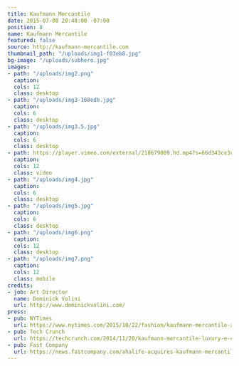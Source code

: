 ```yaml
---
title: Kaufmann Mercantile
date: 2015-07-08 20:48:00 -07:00
position: 8
name: Kaufmann Mercantile
featured: false
source: http://kaufmann-mercantile.com
thumbnail_path: "/uploads/img1-f03eb8.jpg"
bg-image: "/uploads/subhero.jpg"
images:
- path: "/uploads/img2.png"
  caption: 
  cols: 12
  class: desktop
- path: "/uploads/img3-168edb.jpg"
  caption: 
  cols: 6
  class: desktop
- path: "/uploads/img3.5.jpg"
  caption: 
  cols: 6
  class: desktop
- path: https://player.vimeo.com/external/218679009.hd.mp4?s=66d343ce3c16227fc398c31e84069ad6dd708b9f&profile_id=169
  caption: 
  cols: 12
  class: video
- path: "/uploads/img4.jpg"
  caption: 
  cols: 6
  class: desktop
- path: "/uploads/img5.jpg"
  caption: 
  cols: 6
  class: desktop
- path: "/uploads/img6.png"
  caption: 
  cols: 12
  class: desktop
- path: "/uploads/img7.png"
  caption: 
  cols: 12
  class: mobile
credits:
- job: Art Director
  name: Dominick Volini
  url: http://www.dominickvolini.com/
press:
- pub: NYTimes
  url: https://www.nytimes.com/2015/10/22/fashion/kaufmann-mercantile-astore-thats-strictly-one-to-a-customer.html?_r=0
- pub: Tech Crunch
  url: https://techcrunch.com/2014/11/20/kaufmann-mercantile-luxury-e-commerce-platform-lands-3-2-million-in-funding/
- pub: Fast Company
  url: https://news.fastcompany.com/ahalife-acquires-kaufmann-mercantile-4016628
---
```


